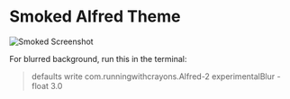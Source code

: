 Smoked Alfred Theme
======

![Smoked Screenshot](https://dl.dropboxusercontent.com/u/1154197/smoked_screenshot.png)


For blurred background, run this in the terminal:
> defaults write com.runningwithcrayons.Alfred-2 experimentalBlur -float 3.0
